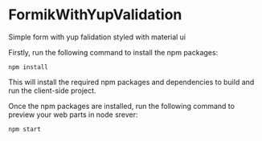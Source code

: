 # FormikWithYupValidation
Simple form with yup falidation styled with material ui

Firstly, run the following command to install the npm packages:

```shell
npm install
```

This will install the required npm packages and dependencies to build and run the client-side project.

Once the npm packages are installed, run the following command to preview your web parts in node srever:

```shell
npm start
```
